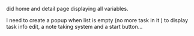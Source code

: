 
did home and detail page displaying all variables. 

I need to create a popup when list is empty (no more task in it ) to display task info edit, a note taking system and a start button...
